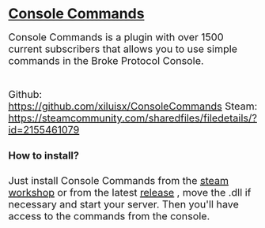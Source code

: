 # <ins>Console Commands</ins>
<div style="font-size:20px">
Console Commands is a plugin with over 1500 current subscribers that allows you to use simple commands in the Broke Protocol Console.
    
<br />
<br />

Github: https://github.com/xiluisx/ConsoleCommands
Steam: https://steamcommunity.com/sharedfiles/filedetails/?id=2155461079

#### How to install?

Just install Console Commands from the [steam workshop](https://steamcommunity.com/sharedfiles/filedetails/?id=2155461079) or from the latest [release](https://github.com/xiluisx/ConsoleCommands/releases/) , move the .dll if necessary and start your server. Then you'll have access to the commands from the console.
</div>
